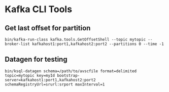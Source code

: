 # Kafka CLI Tools
## Get last offset for partition
`bin/kafka-run-class kafka.tools.GetOffsetShell --topic mytopic --broker-list kafkahost1:port1,kafkahost2:port2 --partitions 0 --time -1`

## Datagen for testing
`bin/ksql-datagen schema=/path/to/avscfile format=delimited topic=mytopic key=myId bootstrap-server=kafkahost1:port1,kafkahost2:port2 schemaRegistryUrl=srurl:srport maxInterval=1`
